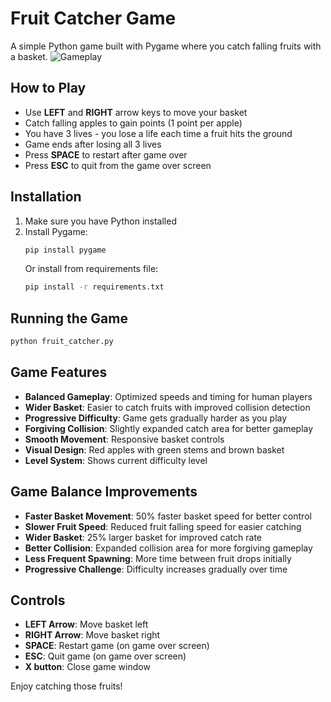 # Fruit Catcher Game

A simple Python game built with Pygame where you catch falling fruits with a basket.
![Gameplay](https://cdn.hashnode.com/res/hashnode/image/upload/v1750268707192/ff1e927f-4d24-41f8-a43a-adf811fb4ee3.png?auto=compress,format&format=webp)

## How to Play

- Use **LEFT** and **RIGHT** arrow keys to move your basket
- Catch falling apples to gain points (1 point per apple)
- You have 3 lives - you lose a life each time a fruit hits the ground
- Game ends after losing all 3 lives
- Press **SPACE** to restart after game over
- Press **ESC** to quit from the game over screen

## Installation

1. Make sure you have Python installed
2. Install Pygame:
   ```bash
   pip install pygame
   ```
   Or install from requirements file:
   ```bash
   pip install -r requirements.txt
   ```

## Running the Game

```bash
python fruit_catcher.py
```

## Game Features

- **Balanced Gameplay**: Optimized speeds and timing for human players
- **Wider Basket**: Easier to catch fruits with improved collision detection
- **Progressive Difficulty**: Game gets gradually harder as you play
- **Forgiving Collision**: Slightly expanded catch area for better gameplay
- **Smooth Movement**: Responsive basket controls
- **Visual Design**: Red apples with green stems and brown basket
- **Level System**: Shows current difficulty level

## Game Balance Improvements

- **Faster Basket Movement**: 50% faster basket speed for better control
- **Slower Fruit Speed**: Reduced fruit falling speed for easier catching
- **Wider Basket**: 25% larger basket for improved catch rate
- **Better Collision**: Expanded collision area for more forgiving gameplay
- **Less Frequent Spawning**: More time between fruit drops initially
- **Progressive Challenge**: Difficulty increases gradually over time

## Controls

- **LEFT Arrow**: Move basket left
- **RIGHT Arrow**: Move basket right
- **SPACE**: Restart game (on game over screen)
- **ESC**: Quit game (on game over screen)
- **X button**: Close game window

Enjoy catching those fruits!
